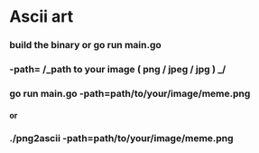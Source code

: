 # Ascii art

### build the  binary or go run main.go

### -path= /_path to your image ( png / jpeg / jpg ) _/

### go run main.go -path=path/to/your/image/meme.png
####                     or
### ./png2ascii -path=path/to/your/image/meme.png                     
